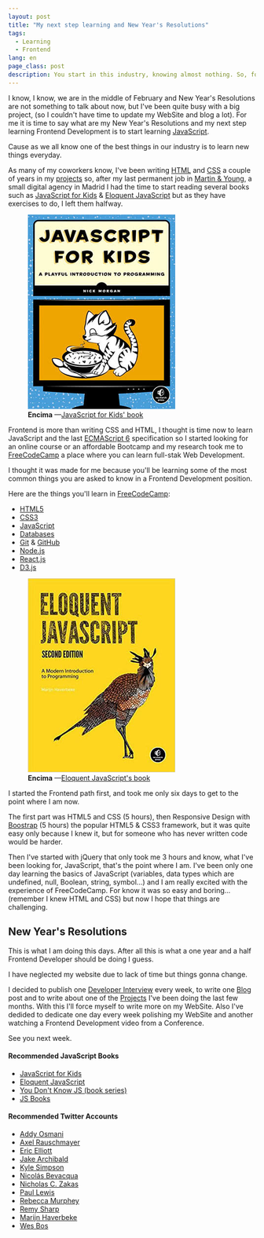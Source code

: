 ```yaml
---
layout: post
title: "My next step learning and New Year's Resolutions"
tags:
  - Learning
  - Frontend
lang: en
page_class: post
description: You start in this industry, knowing almost nothing. So, for this year I have made decisions on how to focus my future and what to learn. For that reason, I thought that the next clear step will be to start learning JavaScript well. Here are some ideas about it.
---
```


I know, I know, we are in the middle of February and New Year's Resolutions are not something to talk about now, but I've been quite busy with a big project, (so I couldn't have time to update my WebSite and blog a lot). For me it is time to say what are my New Year's Resolutions and my next step learning Frontend Development is to start learning <a class="link link--special" href="https://en.wikipedia.org/wiki/JavaScript" target="_blank" rel="noopener noreferrer">JavaScript</a>.

Cause as we all know one of the best things in our industry is to learn new things everyday.

As many of my coworkers know, I've been writing <a class="link link--special" href="https://en.wikipedia.org/wiki/HTML" target="_blank" rel="noopener noreferrer">HTML</a> and <a class="link link--special" href="https://en.wikipedia.org/wiki/Cascading_Style_Sheets" target="_blank" rel="noopener noreferrer">CSS</a> a couple of years in my <a class="link link--special" href="/projects/">projects</a> so, after my last permanent job in <a class="link link--special" href="http://www.martin-young.com" target="_blank" rel="noopener noreferrer">Martin & Young</a>, a small digital agency in Madrid I had the time to start reading several books such as <a class="link link--special" href="#JSBookOne">JavaScript for Kids</a> & <a class="link link--special" href="#JSBookTwo">Eloquent JavaScript</a> but as they have exercises to do, I left them halfway.

<figure class="picture">
    <img src="/assets/images/resource-javascript-for-kids.jpg" alt="Portada del libro JavaScript for Kids'.">
    <figcaption class="caption">
        <b title="encima">Encima</b>
        &mdash;<a class="link link--special" href="#JSBookOne">JavaScript for Kids' book</a>
    </figcaption>
</figure>

Frontend is more than writing CSS and HTML, I thought is time now to learn JavaScript and the last <a class="link link--special" href="http://www.ecma-international.org/" target="_blank" rel="noopener noreferrer">ECMAScript 6</a> specification so I started looking for an online course or an affordable Bootcamp and my research took me to <a class="link link--special" href="http://www.freecodecamp.com/" target="_blank" rel="noopener noreferrer">FreeCodeCamp</a> a place where you can learn full-stak Web Development.

I thought it was made for me because you'll be learning some of the most common things you are asked to know in a Frontend Development position.

Here are the things you'll learn in <a class="link link--special" href="http://www.freecodecamp.com/" target="_blank" rel="noopener noreferrer">FreeCodeCamp</a>:

<ul>
  <li><a class="link link--special" href="https://en.wikipedia.org/wiki/HTML" target="_blank" rel="noopener noreferrer">HTML5</a></li>
  <li><a class="link link--special" href="https://en.wikipedia.org/wiki/Cascading_Style_Sheets" target="_blank" rel="noopener noreferrer">CSS3</a></li>
  <li><a class="link link--special" href="https://en.wikipedia.org/wiki/JavaScript" target="_blank" rel="noopener noreferrer">JavaScript</a></li>
  <li><a class="link link--special" href="https://en.wikipedia.org/wiki/Database" target="_blank" rel="noopener noreferrer">Databases</a></li>
  <li><a class="link link--special" href="https://git-scm.com/" target="_blank" rel="noopener noreferrer">Git</a> & <a class="link link--special" href="https://github.com/" target="_blank" rel="noopener noreferrer">GitHub</a></li>
  <li><a class="link link--special" href="https://nodejs.org" target="_blank" rel="noopener noreferrer">Node.js</a></li>
  <li><a class="link link--special" href="https://facebook.github.io/react/" target="_blank" rel="noopener noreferrer">React.js</a></li>
  <li><a class="link link--special" href="https://d3js.org/" target="_blank" rel="noopener noreferrer">D3.js</a></li>
</ul>

<figure class="picture">
    <img src="/assets/images/resource-eloquent-javascript.jpg" alt="Portada de Eloquent JavaScript.">
    <figcaption class="caption">
        <b title="encima">Encima</b>
        &mdash;<a class="link link--special" href="#JSBookTwo">Eloquent JavaScript's book</a>
    </figcaption>
</figure>

I started the Frontend path first, and took me only six days to get to the point where I am now.

The first part was HTML5 and CSS (5 hours), then Responsive Design with <a class="link link--special" href="http://getbootstrap.com/" target="_blank" rel="noopener noreferrer">Boostrap</a> (5 hours) the popular HTML5 & CSS3 framework, but it was quite easy only because I knew it, but for someone who has never written code would be harder.

Then I've started with jQuery that only took me 3 hours and know, what I've been looking for, JavaScript, that's the point where I am. I've been only one day learning the basics of JavaScript (variables, data types which are undefined, null, Boolean, string, symbol...) and I am really excited with the experience of FreeCodeCamp. For know it was so easy and boring... (remember I knew HTML and CSS) but now I hope that things are challenging.

## New Year's Resolutions

This is what I am doing this days. After all this is what a one year and a half Frontend Developer should be doing I guess.

I have neglected my website due to lack of time but things gonna change.

I decided to publish one <a class="link link--special" href="/projects/interviews/">Developer Interview</a> every week, to write one <a class="link link--special" href="/blog/">Blog</a> post and to write about one of the <a class="link link--special" href="/projects/">Projects</a> I've been doing the last few months. With this I'll force myself to write more on my WebSite. Also I've dedided to dedicate one day every week polishing my WebSite and another watching a Frontend Development video from a Conference.

See you next week.

<div class="related">
    <h4 class="related__title">Recommended JavaScript Books</h4>
    <ul class="related__list">
        <li><a class="link link--special" id="JSBookOne" href="https://www.nostarch.com/javascriptforkids" target="_blank" rel="noopener noreferrer">JavaScript for Kids</a></li>
        <li><a class="link link--special" id="JSBookTwo" href="http://eloquentjavascript.net" target="_blank" rel="noopener noreferrer">Eloquent JavaScript</a></li>
        <li><a class="link link--special" id="JSBookThree" href="https://github.com/getify/You-Dont-Know-JS" target="_blank" rel="noopener noreferrer">You Don't Know JS (book series)</a></li>
        <li><a class="link link--special" id="JSBookFour" href="http://jsbooks.revolunet.com/" target="_blank" rel="noopener noreferrer">JS Books</a></li>
    </ul>
    <h4 class="related__title" id="twitterAccounts">Recommended Twitter Accounts</h4>
    <ul class="related__list">
        <li><a class="link link--special" href="https://twitter.com/addyosmani" target="_blank" rel="noopener noreferrer">Addy Osmani</a></li>
        <li><a class="link link--special" href="https://twitter.com/rauschma" target="_blank" rel="noopener noreferrer">Axel Rauschmayer</a></li>
        <li><a class="link link--special" href="https://twitter.com/_ericelliott" target="_blank" rel="noopener noreferrer">Eric Elliott</a></li>
        <li><a class="link link--special" href="https://twitter.com/jaffathecake" target="_blank" rel="noopener noreferrer">Jake Archibald</a></li>
        <li><a class="link link--special" href="https://twitter.com/getify" target="_blank" rel="noopener noreferrer">Kyle Simpson</a></li>
        <li><a class="link link--special" href="https://twitter.com/nzgb" target="_blank" rel="noopener noreferrer">Nicolás Bevacqua</a></li>
        <li><a class="link link--special" href="https://twitter.com/slicknet" target="_blank" rel="noopener noreferrer">Nicholas C. Zakas</a></li>
        <li><a class="link link--special" href="https://twitter.com/aerotwist" target="_blank" rel="noopener noreferrer">Paul Lewis</a></li>
        <li><a class="link link--special" href="https://twitter.com/rmurphey" target="_blank" rel="noopener noreferrer">Rebecca Murphey</a></li>
        <li><a class="link link--special" href="https://twitter.com/rem" target="_blank" rel="noopener noreferrer">Remy Sharp</a></li>
        <li><a class="link link--special" href="https://twitter.com/marijnjh" target="_blank" rel="noopener noreferrer">Marijn Haverbeke</a></li>
        <li><a class="link link--special" href="https://twitter.com/wesbos" target="_blank" rel="noopener noreferrer">Wes Bos</a></li>
    </ul>
</div>
